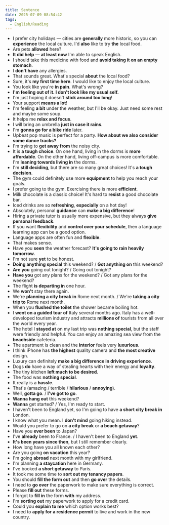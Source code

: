 ```yaml
---
title: Sentence
date: 2025-07-09 08:54:42
tags:
  - English/Reading
---
```

- I prefer city holidays — cities are **generally** more historic, so you can **experience** the local culture. I'd **also** like to try **the** local food.
- Are pets **allowed** here?
- **It did help** — **at least now** I'm able to speak English.
- I should take this medicine with food and **avoid taking it on an empty stomach**.
- I **don't have** any allergies.
- That sounds great. What's special **about** the local food?
- Sure, it's **my first time here**. I would like to enjoy the local culture.
- You look like you're **in pain**. What's wrong?
- **I'm feeling out of it. I don't look like my usual self.**
- I'm just hoping it doesn't **stick around too long**!
- Your support **means a lot**!
- I'm feeling **a bit** under the weather, but I'll be okay. Just need some rest and maybe some soup.
- It helps me **relax and focus**.
- I will bring an umbrella **just in case it rains**.
- I'm **gonna go for a bike ride** later.
- Upbeat pop music is perfect for a party. **How about we also consider some dance tracks?**
- I'm trying to **get away from** the noisy city.
- It is **a tough choice**. On one hand, living in the dorms is **more affordable**. On the other hand, living off-campus is more comfortable. I'm **leaning towards living in** the dorms.
- I'm **still deciding**, but there are so many great choices! It's **a tough decision**.
- The gym could definitely use more **equipment** to help you reach your goals.
- I prefer going to the gym. Exercising there is more **efficient**.
- Milk chocolate is a classic choice! It's hard to **resist** a good chocolate bar.
- Iced drinks are so **refreshing**, **especially** on a hot day!
- Absolutely, personal **guidance** can **make a big difference**!
- Hiring a private tutor is usually more expensive, but they always **give personal feedback**.
- If you want **flexibility** and **control over your schedule**, then a language learning app can be a good option.
- Language apps are often fun and **flexible**.
- That makes sense.
- Have you **seen** the weather forecast? **It's going to rain heavily tomorrow.**
- I'm not sure **yet** to be honest.
- **Doing anything special** this weekend? / **Got anything on** this weekend?
- **Are you** going out tonight? / Going out tonight?
- **Have you** got any plans for the weekend? / Got any plans for the weekend?
- The flight **is departing in** one hour.
- We **won't** stay there again.
- We're **planning a city break in** Rome next month. / We're **taking a city trip to** Rome next month.
- When you **flushed the toilet** the shower became boiling hot.
- I **went on a guided tour of** Italy several months ago. Italy has a well-developed tourism industry and attracts **millions of** tourists from all over the world every year.
- The hotel I **stayed at** on my last trip was **nothing special**, but the staff were friendly and helpful. You can enjoy an amazing sea view from the **beachside** cafeteria.
- The apartment is clean and the **interior** feels very **luxurious**.
- I think iPhone has **the highest** quality camera and **the most creative** design.
- Luxury can definitely **make a big difference in driving experience**.
- Dogs **do** have a way of stealing hearts with their energy and **loyalty**.
- The tiny kitchen **left much to be desired**.
- The food was **nothing special**.
- It really is a **hassle**.
- That's (amazing / terrible / **hilarious** / **annoying**).
- Well, **gotta go**. / **I've got to go**.
- **Wanna hang out** this weekend?
- **Wanna** get started? / Yes, I'm ready to start.
- I haven't been to England yet, so I'm going to have **a short city break in** London.
- I know what you mean. I **don't mind** going hiking instead.
- Would you prefer to go on **a city break** or **a beach getaway**?
- Have you **ever been** to Japan?
- I've **already** been to France. / I haven't been to England **yet**.
- **It's been years since then**, but I still remember clearly.
- How long have you all known each other?
- Are you going **on vacation** this year?
- I'm going **abroad** next month with my girlfriend.
- I'm planning **a staycation** here in Germany.
- I've booked **a short getaway** to Paris.
- It took me some time to **sort out my tenancy papers**.
- You should **fill the form out** and then **go over** the details.
- I need to **go over** the paperwork to make sure everything is correct.
- Please **fill out** these forms.
- I forgot to **fill in** the form **with** my address.
- I'm **sorting out** my paperwork to apply for a credit card.
- Could you **explain to me** which option works best?
- I need to **apply for** **a residence permit** to live and work in the new country.
